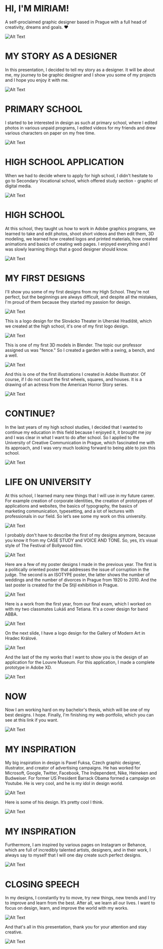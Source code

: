# HI, I'M MIRIAM!
A self-proclaimed graphic designer based in Prague with a full head of creativity, dreams and goals. ❤️

![Alt Text](https://media.giphy.com/media/DpQeW4lY9rEsG170kU/giphy.gif)

# MY STORY AS A DESIGNER
In this presentation, I decided to tell my story as a designer. It will be about me, my journey to be graphic designer and I show you some of my projects and 
I hope you enjoy it with me.

![Alt Text](https://media.giphy.com/media/RfqlVbIdZ10erzOXIA/giphy.gif)

# PRIMARY SCHOOL
I started to be interested in design as such at primary school, where I edited photos in various unpaid programs, 
I edited videos for my friends and drew various characters on paper on my free time.

![Alt Text](https://media.giphy.com/media/QAftV2ttJ0GFwCVXLu/giphy.gif)

# HIGH SCHOOL APPLICATION
When we had to decide where to apply for high school, I didn't hesitate to go to Secondary Vocational school, which offered study section - graphic of digital media.

![Alt Text](img/high-school.png)

# HIGH SCHOOL
At this school, they taught us how to work in Adobe graphics programs, we learned to take and edit photos, shoot short videos and then edit them, 3D modeling, we learned how created logos and printed materials, how created animations and basics of creating web pages. I enjoyed everything and I was slowly learning things that a good designer should know.

![Alt Text](https://media.giphy.com/media/1flDN5zh4eKPUwQn2D/giphy.gif)

# MY FIRST DESIGNS
I'll show you some of my first designs from my High School. They're not perfect, but the beginnings are always difficult, and despite all the mistakes, I'm proud of them because they started my passion for design.

![Alt Text](https://media.giphy.com/media/aMzFQ7nULrguA/giphy.gif)

This is a logo design for the Slovácko Theater in Uherské Hradiště, which we created at the high school, it's one of my first logo design.

![Alt Text](img/high-school-design1.png)

This is one of my first 3D models in Blender. The topic our professor assigned us was "fence." So I created a garden with a swing, a bench, and a well.

![Alt Text](img/high-school-design2.png)

And this is one of the first illustrations I created in Adobe Illustrator. Of course, if I do not count the first wheels, squares, and houses. It is a drawing of an actress from the American Horror Story series.

![Alt Text](img/high-school-design3.png)

# CONTINUE?
In the last years of my high school studies, I decided that I wanted to continue my education in this field because I enjoyed it, it brought me joy and I was clear in what I want to do after school. So I applied to the University of Creative Communication in Prague, which fascinated me with its approach, and I was very much looking forward to being able to join this school. 

![Alt Text](img/vskk.png)

# LIFE ON UNIVERSITY
At this school, I learned many new things that I will use in my future career. For example creation of corporate identities, the creation of prototypes of applications and websites, the basics of typography, the basics of marketing communication, typesetting, and a lot of lectures with professionals in our field. So let’s see some my work on this university.

![Alt Text](https://media.giphy.com/media/Ph05xuYgrX5te/giphy.gif)

I probably don't have to describe the first of my designs anymore, because you know it from my CASE STUDY and VOICE AND TONE. So, yes, it’s visual style of The Festival of Bollywood film. 

![Alt Text](img/university-project1.png)

Here are a few of my poster designs I made in the previous year. The first is a politically oriented poster that addresses the issue of corruption in the judge. The second is an ISOTYPE poster, the latter shows the number of weddings and the number of divorces in Prague from 1920 to 2010. And the last poster is created for the De Stijl exhibition in Prague.

![Alt Text](img/university-project2.png)

Here is a work from the first year, from our final exam, which I worked on with my two classmates Lukáš and Tetiana. It's a cover design for band ABBA.

![Alt Text](img/university-project3.png)

On the next slide, I have a logo design for the Gallery of Modern Art in Hradec Králové.

![Alt Text](img/university-project4.png)

And the last of the my works that I want to show you is the design of an application for the Louvre Museum. For this application, I made a complete prototype in Adobe XD.

![Alt Text](img/university-project5.png)

# NOW
Now I am working hard on my bachelor's thesis, which will be one of my best designs. I hope.
Finally, I'm finishing my web portfolio, which you can see at this link if you want.

![Alt Text](https://media.giphy.com/media/26uf0fVN7k4glSdBS/giphy.gif)

# MY INSPIRATION
My big inspiration in design is Pavel Fuksa, Czech graphic designer, illustrator, and creator of advertising campaigns. He has worked for Microsoft, Google, Twitter, Facebook, The Independent, Nike, Heineken and Budweiser. For former US President Barrack Obama formed a campaign on Youtube. He is very cool, and he is my idol in design world. 

![Alt Text](img/my-inspiration1.png)

Here is some of his design. It’s pretty cool I think.

![Alt Text](img/my-inspiration2.png)

# MY INSPIRATION
Furthermore, I am inspired by various pages on Instagram or Behance, which are full of incredibly talented artists, designers, and in their work, I always say to myself that I will one day create such perfect designs.

![Alt Text](img/my-inspiration3.png)

# CLOSING SPEECH
In my designs, I constantly try to move, try new things, new trends and I try to improve and learn from the best. After all, we learn all our lives. I want to focus on design, learn, and improve the world with my works.

![Alt Text](https://media.giphy.com/media/l49JCfeAmFhwePLhu/giphy.gif)

And that's all in this presentation, thank you for your attention and stay creative.

![Alt Text](https://media.giphy.com/media/26gsjCZpPolPr3sBy/giphy.gif)
